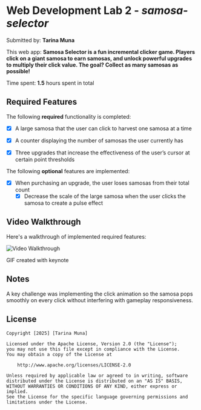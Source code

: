 # Web Development Lab 2 - *samosa-selector*

Submitted by: **Tarina Muna**

This web app: **Samosa Selector is a fun incremental clicker game. Players click on a giant samosa to earn samosas, and unlock powerful upgrades to multiply their click value. The goal? Collect as many samosas as possible!**

Time spent: **1.5** hours spent in total

## Required Features

The following **required** functionality is completed:



  - [x] A large samosa that the user can click to harvest one samosa at a time
  - [x] A counter displaying the number of samosas the user currently has
  - [x] Three upgrades that increase the effectiveness of the user’s cursor at certain point thresholds
  

The following **optional** features are implemented:

- [x] When purchasing an upgrade, the user loses samosas from their total count
  - [x] Decrease the scale of the large samosa when the user clicks the samosa to create a pulse effect

## Video Walkthrough

Here's a walkthrough of implemented required features:

<img src='image/samosa.gif' title='Video Walkthrough' width='' alt='Video Walkthrough' />

<!-- Replace this with whatever GIF tool you used! -->
GIF created with keynote 
<!-- Recommended tools:
[Kap](https://getkap.co/) for macOS
[ScreenToGif](https://www.screentogif.com/) for Windows
[peek](https://github.com/phw/peek) for Linux. -->

## Notes

A key challenge was implementing the click animation so the samosa pops smoothly on every click without interfering with gameplay responsiveness.
## License

    Copyright [2025] [Tarina Muna]

    Licensed under the Apache License, Version 2.0 (the "License");
    you may not use this file except in compliance with the License.
    You may obtain a copy of the License at

        http://www.apache.org/licenses/LICENSE-2.0

    Unless required by applicable law or agreed to in writing, software
    distributed under the License is distributed on an "AS IS" BASIS,
    WITHOUT WARRANTIES OR CONDITIONS OF ANY KIND, either express or implied.
    See the License for the specific language governing permissions and
    limitations under the License.
